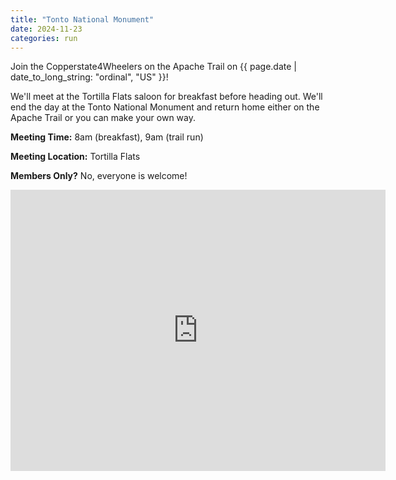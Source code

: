 ```yaml
---
title: "Tonto National Monument"
date: 2024-11-23
categories: run
---
```


Join the Copperstate4Wheelers on the Apache Trail on
{{ page.date | date_to_long_string: "ordinal", "US" }}!

We'll meet at the Tortilla Flats saloon for breakfast before heading out. We'll
end the day at the Tonto National Monument and return home either on the
Apache Trail or you can make your own way.

**Meeting Time:** 8am (breakfast), 9am (trail run)

**Meeting Location:** Tortilla Flats

**Members Only?** No, everyone is welcome!

<iframe src="https://www.google.com/maps/embed?pb=!1m18!1m12!1m3!1d9683.188272150126!2d-111.3973203395552!3d33.525751601483265!2m3!1f0!2f0!3f0!3m2!1i1024!2i768!4f13.1!3m3!1m2!1s0x872bc67d63b53ce5%3A0x7cbd0509a62381f9!2sTortilla%20Flat%2C%20AZ%2085119!5e0!3m2!1sen!2sus!4v1734042140349!5m2!1sen!2sus" width="600" height="450" style="border:0;" allowfullscreen="" loading="lazy" referrerpolicy="no-referrer-when-downgrade"></iframe>
